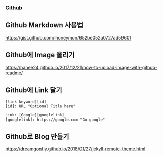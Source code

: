 ### Github

Github Markdown 사용법
---------------------

https://gist.github.com/ihoneymon/652be052a0727ad59601

Github에 Image 올리기
--------------------

https://hanee24.github.io/2017/12/21/how-to-upload-image-with-github-readme/

Github에 Link 달기
-----------------

```
[link keyword][id]
[id]: URL "Optional Title here"

Link: [Google][googlelink]
[googlelink]: https://google.com "Go google"
```


Github로 Blog 만들기
-------------------

https://dreamgonfly.github.io/2018/01/27/jekyll-remote-theme.html